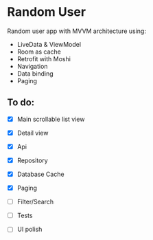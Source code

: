 # Random User

Random user app with MVVM architecture using:
* LiveData & ViewModel
* Room as cache
* Retrofit with Moshi
* Navigation
* Data binding
* Paging


## To do:
- [x] Main scrollable list view
- [x] Detail view
- [x] Api
- [x] Repository
- [x] Database Cache
- [x] Paging
- [ ] Filter/Search
- [ ] Tests
- [ ] UI polish


